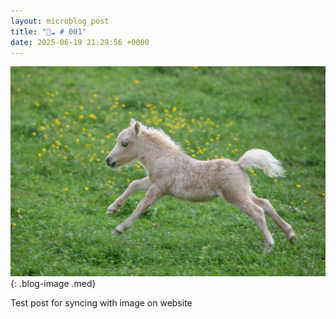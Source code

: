 ```yaml
---
layout: microblog_post
title: "🔵☁️ # 001"
date: 2025-06-19 21:29:56 +0000
---
```


![test-post-for-syncing-with-ima](/assets/images/microblog/test-post-for-syncing-with-ima-0.jpg){: .blog-image .med}

Test post for syncing with image on website
